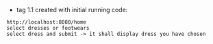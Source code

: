
- tag 1.1 created with initial running code:
```text
http://localhost:8080/home
select dresses or footwears
select dress and submit -> it shall display dress you have chosen
```  
 

